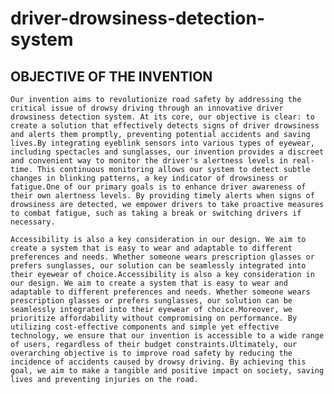 # driver-drowsiness-detection-system
## OBJECTIVE OF THE INVENTION 
    Our invention aims to revolutionize road safety by addressing the critical issue of drowsy driving through an innovative driver drowsiness detection system. At its core, our objective is clear: to create a solution that effectively detects signs of driver drowsiness and alerts them promptly, preventing potential accidents and saving lives.By integrating eyeblink sensors into various types of eyewear, including spectacles and sunglasses, our invention provides a discreet and convenient way to monitor the driver's alertness levels in real-time. This continuous monitoring allows our system to detect subtle changes in blinking patterns, a key indicator of drowsiness or fatigue.One of our primary goals is to enhance driver awareness of their own alertness levels. By providing timely alerts when signs of drowsiness are detected, we empower drivers to take proactive measures to combat fatigue, such as taking a break or switching drivers if necessary.

    Accessibility is also a key consideration in our design. We aim to create a system that is easy to wear and adaptable to different preferences and needs. Whether someone wears prescription glasses or prefers sunglasses, our solution can be seamlessly integrated into their eyewear of choice.Accessibility is also a key consideration in our design. We aim to create a system that is easy to wear and adaptable to different preferences and needs. Whether someone wears prescription glasses or prefers sunglasses, our solution can be seamlessly integrated into their eyewear of choice.Moreover, we prioritize affordability without compromising on performance. By utilizing cost-effective components and simple yet effective technology, we ensure that our invention is accessible to a wide range of users, regardless of their budget constraints.Ultimately, our overarching objective is to improve road safety by reducing the incidence of accidents caused by drowsy driving. By achieving this goal, we aim to make a tangible and positive impact on society, saving lives and preventing injuries on the road.



